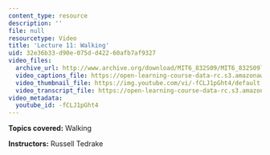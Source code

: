 ```yaml
---
content_type: resource
description: ''
file: null
resourcetype: Video
title: 'Lecture 11: Walking'
uid: 32e36b33-d90e-075d-d422-60afb7af9327
video_files:
  archive_url: http://www.archive.org/download/MIT6_832S09/MIT6_832S09lec11_300k.mp4
  video_captions_file: https://open-learning-course-data-rc.s3.amazonaws.com/6-832-underactuated-robotics-spring-2009/f7b73242bf495ab4ac47296ce88bcd92_-fCLJ1pGht4.vtt
  video_thumbnail_file: https://img.youtube.com/vi/-fCLJ1pGht4/default.jpg
  video_transcript_file: https://open-learning-course-data-rc.s3.amazonaws.com/6-832-underactuated-robotics-spring-2009/666ac6e4b36e38a7012566a128c829de_-fCLJ1pGht4.pdf
video_metadata:
  youtube_id: -fCLJ1pGht4
---
```


**Topics covered:** Walking

**Instructors:** Russell Tedrake